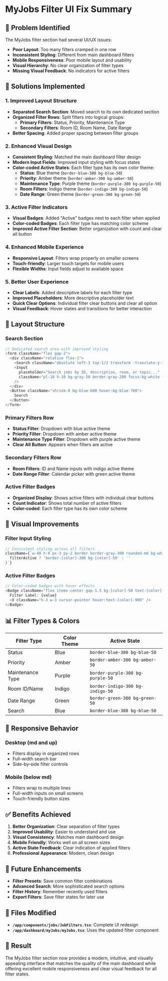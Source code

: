 # MyJobs Filter UI Fix Summary

## 🎯 **Problem Identified**
The MyJobs filter section had several UI/UX issues:
- **Poor Layout**: Too many filters cramped in one row
- **Inconsistent Styling**: Different from main dashboard filters
- **Mobile Responsiveness**: Poor mobile layout and usability
- **Visual Hierarchy**: No clear organization of filter types
- **Missing Visual Feedback**: No indicators for active filters

## 🔧 **Solutions Implemented**

### **1. Improved Layout Structure**
- **Separated Search Section**: Moved search to its own dedicated section
- **Organized Filter Rows**: Split filters into logical groups:
  - **Primary Filters**: Status, Priority, Maintenance Type
  - **Secondary Filters**: Room ID, Room Name, Date Range
- **Better Spacing**: Added proper spacing between filter groups

### **2. Enhanced Visual Design**
- **Consistent Styling**: Matched the main dashboard filter design
- **Modern Input Fields**: Improved input styling with focus states
- **Color-coded Active States**: Each filter type has its own color theme:
  - **Status**: Blue theme (`border-blue-300 bg-blue-50`)
  - **Priority**: Amber theme (`border-amber-300 bg-amber-50`)
  - **Maintenance Type**: Purple theme (`border-purple-300 bg-purple-50`)
  - **Room Filters**: Indigo theme (`border-indigo-300 bg-indigo-50`)
  - **Date Range**: Green theme (`border-green-300 bg-green-50`)

### **3. Active Filter Indicators**
- **Visual Badges**: Added "Active" badges next to each filter when applied
- **Color-coded Badges**: Each filter type has matching color scheme
- **Improved Active Filter Section**: Better organization with count and clear all button

### **4. Enhanced Mobile Experience**
- **Responsive Layout**: Filters wrap properly on smaller screens
- **Touch-friendly**: Larger touch targets for mobile users
- **Flexible Widths**: Input fields adjust to available space

### **5. Better User Experience**
- **Clear Labels**: Added descriptive labels for each filter type
- **Improved Placeholders**: More descriptive placeholder text
- **Quick Clear Options**: Individual filter clear buttons and clear all option
- **Visual Feedback**: Hover states and transitions for better interaction

## 📱 **Layout Structure**

### **Search Section**
```typescript
// Dedicated search area with improved styling
<form className="flex gap-2">
  <div className="relative flex-1">
    <Search className="absolute left-3 top-1/2 transform -translate-y-1/2 h-4 w-4 text-gray-400" />
    <Input
      placeholder="Search jobs by ID, description, room, or topic..."
      className="pl-10 h-10 bg-gray-50 border-gray-200 focus:bg-white focus:ring-2 focus:ring-blue-500"
    />
  </div>
  <Button className="shrink-0 bg-blue-600 hover:bg-blue-700">
    Search
  </Button>
</form>
```

### **Primary Filters Row**
- **Status Filter**: Dropdown with blue active theme
- **Priority Filter**: Dropdown with amber active theme  
- **Maintenance Type Filter**: Dropdown with purple active theme
- **Clear All Button**: Appears when filters are active

### **Secondary Filters Row**
- **Room Filters**: ID and Name inputs with indigo active theme
- **Date Range Filter**: Calendar picker with green active theme

### **Active Filter Badges**
- **Organized Display**: Shows active filters with individual clear buttons
- **Count Indicator**: Shows total number of active filters
- **Color-coded**: Each filter type has its own color scheme

## 🎨 **Visual Improvements**

### **Filter Input Styling**
```typescript
// Consistent styling across all filters
className={`w-40 h-9 px-3 py-2 border border-gray-300 rounded-md bg-white hover:bg-gray-50 transition-colors shadow-sm ${
  filterActive ? 'border-[color]-300 bg-[color]-50' : ''
}`}
```

### **Active Filter Badges**
```typescript
// Color-coded badges with hover effects
<Badge className="flex items-center gap-1.5 bg-[color]-50 text-[color]-700 hover:bg-[color]-100 border border-[color]-200 transition-colors">
  Filter Label: {value}
  <X className="h-3 w-3 cursor-pointer hover:text-[color]-900" />
</Badge>
```

## 📊 **Filter Types & Colors**

| Filter Type | Color Theme | Active State |
|-------------|-------------|--------------|
| Status | Blue | `border-blue-300 bg-blue-50` |
| Priority | Amber | `border-amber-300 bg-amber-50` |
| Maintenance Type | Purple | `border-purple-300 bg-purple-50` |
| Room ID/Name | Indigo | `border-indigo-300 bg-indigo-50` |
| Date Range | Green | `border-green-300 bg-green-50` |
| Search | Blue | `border-blue-300 bg-blue-50` |

## 🔄 **Responsive Behavior**

### **Desktop (md and up)**
- Filters display in organized rows
- Full-width search bar
- Side-by-side filter controls

### **Mobile (below md)**
- Filters wrap to multiple lines
- Full-width inputs on small screens
- Touch-friendly button sizes

## ✅ **Benefits Achieved**

1. **Better Organization**: Clear separation of filter types
2. **Improved Usability**: Easier to understand and use
3. **Visual Consistency**: Matches main dashboard design
4. **Mobile Friendly**: Works well on all screen sizes
5. **Active State Feedback**: Clear indication of applied filters
6. **Professional Appearance**: Modern, clean design

## 🚀 **Future Enhancements**

- **Filter Presets**: Save common filter combinations
- **Advanced Search**: More sophisticated search options
- **Filter History**: Remember recently used filters
- **Export Filters**: Save filter states for later use

## 📁 **Files Modified**

- **`/app/components/jobs/JobFilters.tsx`**: Complete UI redesign
- **`/app/dashboard/myJobs/myJobs.tsx`**: Uses the updated filter component

## 🎉 **Result**

The MyJobs filter section now provides a modern, intuitive, and visually appealing interface that matches the quality of the main dashboard while offering excellent mobile responsiveness and clear visual feedback for all filter states.

